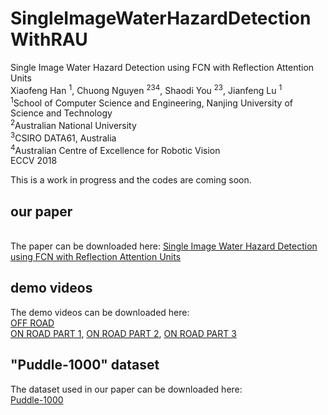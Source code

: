 # SingleImageWaterHazardDetectionWithRAU
Single Image Water Hazard Detection using FCN with Reflection Attention Units
<br> Xiaofeng Han <sup>1</sup>, Chuong Nguyen <sup>234</sup>, Shaodi You <sup>23</sup>, Jianfeng Lu <sup>1</sup>
<br> <sup>1</sup>School of Computer Science and Engineering, Nanjing University of Science and Technology
<br> <sup>2</sup>Australian National University
<br> <sup>3</sup>CSIRO DATA61, Australia
<br> <sup>4</sup>Australian Centre of Excellence for Robotic Vision
<br> ECCV 2018

This is a work in progress and the codes are coming soon.
## our paper
<br>The paper can be downloaded here: [Single Image Water Hazard Detection using FCN with Reflection Attention Units](https://cloudstor.aarnet.edu.au/sender/download.php?token=f7fe4dfc-4401-a50e-79d8-02bfe704639a&files_ids=3603632)

## demo videos
The demo videos can be downloaded here:
<br> [OFF ROAD](https://cloudstor.aarnet.edu.au/sender/download.php?token=eb193476-5adb-7c5a-0e03-c69e94414f1e&files_ids=3552872)
<br> [ON ROAD PART 1](https://cloudstor.aarnet.edu.au/sender/download.php?token=eb193476-5adb-7c5a-0e03-c69e94414f1e&files_ids=3552873), [ON ROAD PART 2](https://cloudstor.aarnet.edu.au/sender/download.php?token=eb193476-5adb-7c5a-0e03-c69e94414f1e&files_ids=3552882), [ON ROAD PART 3](https://cloudstor.aarnet.edu.au/sender/download.php?token=eb193476-5adb-7c5a-0e03-c69e94414f1e&files_ids=3552892)

## "Puddle-1000" dataset
The dataset used in our paper can be downloaded here:
<br>[Puddle-1000](https://cloudstor.aarnet.edu.au/sender/download.php?token=a2f853e5-68e5-2093-d660-c8352d10f30d&files_ids=3603623)
